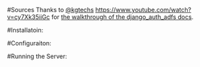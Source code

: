 
#Sources
Thanks to [@kgtechs](https://www.youtube.com/@kgtechs) https://www.youtube.com/watch?v=cy7Xk35iiGc for [the walkthrough of the django_auth_adfs docs](https://django-auth-adfs.readthedocs.io/en/latest/install.html).

#Installatoin:


#Configuraiton:


#Running the Server:
